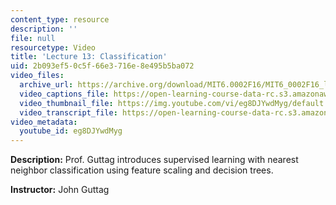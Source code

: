 ```yaml
---
content_type: resource
description: ''
file: null
resourcetype: Video
title: 'Lecture 13: Classification'
uid: 2b093ef5-0c5f-66e3-716e-8e495b5ba072
video_files:
  archive_url: https://archive.org/download/MIT6.0002F16/MIT6_0002F16_lec13_300k.mp4
  video_captions_file: https://open-learning-course-data-rc.s3.amazonaws.com/6-0002-introduction-to-computational-thinking-and-data-science-fall-2016/ff9a51abcbf85c0eba0a142bc9e4ec7d_eg8DJYwdMyg.vtt
  video_thumbnail_file: https://img.youtube.com/vi/eg8DJYwdMyg/default.jpg
  video_transcript_file: https://open-learning-course-data-rc.s3.amazonaws.com/6-0002-introduction-to-computational-thinking-and-data-science-fall-2016/cb500110f0314c02ebb24dfc8d676f42_eg8DJYwdMyg.pdf
video_metadata:
  youtube_id: eg8DJYwdMyg
---
```


**Description:** Prof. Guttag introduces supervised learning with nearest neighbor classification using feature scaling and decision trees.

**Instructor:** John Guttag